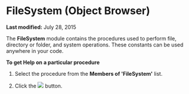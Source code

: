 
# FileSystem (Object Browser)

 **Last modified:** July 28, 2015

The  **FileSystem** module contains the procedures used to perform file, directory or folder, and system operations. These constants can be used anywhere in your code.

 **To get Help on a particular procedure**



1. Select the procedure from the  **Members of 'FileSystem'** list.
    
2. Click the 
![](../images/but_help_ZA01201583.gif) button.
    

